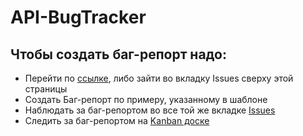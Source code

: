 # API-BugTracker

## Чтобы создать баг-репорт надо:
- Перейти по [ссылке](../../issues), либо зайти во вкладку Issues сверху этой страницы
- Создать Баг-репорт по примеру, указанному в шаблоне
- Наблюдать за баг-репортом во все той же вкладке [Issues](../../issues)
- Следить за баг-репортом на [Kanban доске](https://github.com/orgs/Followy-Dev/projects/4)
